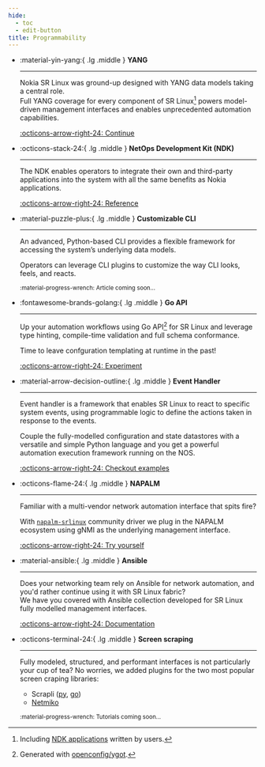 ```yaml
---
hide:
  - toc
  - edit-button
title: Programmability
---
```


<style>
  .md-content__button {
    display: none;
  }
</style>

<div class="grid cards" markdown>

- :material-yin-yang:{ .lg .middle } **YANG**

    ---

    Nokia SR Linux was ground-up designed with YANG data models taking a central role.  
    Full YANG coverage for every component of SR Linux[^1] powers model-driven management interfaces and enables unprecedented automation capabilities.

    [:octicons-arrow-right-24: Continue](../yang/index.md)

- :octicons-stack-24:{ .lg .middle } **NetOps Development Kit (NDK)**

    ---

    The NDK enables operators to integrate their own and third-party applications into the system with all the same benefits as Nokia applications.

    [:octicons-arrow-right-24: Reference](../ndk/index.md)

- :material-puzzle-plus:{ .lg .middle } **Customizable CLI**

    ---

    An advanced, Python-based CLI provides a flexible framework for accessing the system’s underlying data models.

    Operators can leverage CLI plugins to customize the way CLI looks, feels, and reacts.

    <small>:material-progress-wrench: Article coming soon...</small>

- :fontawesome-brands-golang:{ .lg .middle } **Go API**

    ---

    Up your automation workflows using Go API[^2] for SR Linux and leverage type hinting, compile-time validation and full schema conformance.

    Time to leave confguration templating at runtime in the past!

    [:octicons-arrow-right-24: Experiment](https://github.com/srl-labs/ygotsrl)

- :material-arrow-decision-outline:{ .lg .middle } **Event Handler**

    ---

    Event handler is a framework that enables SR Linux to react to specific system events, using programmable logic to define the actions taken in response to the events.

    Couple the fully-modelled configuration and state datastores with a versatile and simple Python language and you get a powerful automation execution framework running on the NOS.

    [:octicons-arrow-right-24: Checkout examples](../blog/tags.md#tag:event-handler)

- :octicons-flame-24:{ .lg .middle } **NAPALM**

    ---

    Familiar with a multi-vendor network automation interface that spits fire?

    With [`napalm-srlinux`](https://github.com/napalm-automation-community/napalm-srlinux) community driver we plug in the NAPALM ecosystem using gNMI as the underlying management interface.

    [:octicons-arrow-right-24: Try yourself](https://github.com/napalm-automation-community/napalm-srlinux)

- :material-ansible:{ .lg .middle } **Ansible**

    ---

    Does your networking team rely on Ansible for network automation, and you'd rather continue using it with SR Linux fabric?  
    We have you covered with Ansible collection developed for SR Linux fully modelled management interfaces.

    [:octicons-arrow-right-24: Documentation](../ansible/index.md)

- :octicons-terminal-24:{ .lg .middle } **Screen scraping**

    ---

    Fully modeled, structured, and performant interfaces is not particularly your cup of tea? No worries, we added plugins for the two most popular screen craping libraries:

    <!-- markdownlint-disable MD007 -->

    - Scrapli ([py][scraplipy-srl], [go][scrapligo-srl])
    - [Netmiko][netmiko-srl]

    <!-- markdownlint-enable MD007 -->

    <small>:material-progress-wrench: Tutorials coming soon...</small>

</div>

[scraplipy-srl]: https://github.com/scrapli/scrapli_community/tree/main/scrapli_community/nokia/srlinux
[scrapligo-srl]: https://github.com/scrapli/scrapligo/blob/main/assets/platforms/nokia_srl.yaml
[netmiko-srl]: https://github.com/ktbyers/netmiko/blob/develop/netmiko/nokia/nokia_srl.py

[^1]: Including [NDK applications](../ndk/apps/index.md) written by users.
[^2]: Generated with [openconfig/ygot](https://github.com/openconfig/ygot).
